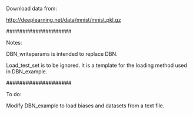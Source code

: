 Download data from:

http://deeplearning.net/data/mnist/mnist.pkl.gz

####################

Notes:

DBN_writeparams is intended to replace DBN.

Load_test_set is to be ignored. It is a template for the loading method used in DBN_example.

####################

To do:

Modify DBN_example to load biases and datasets from a text file.
